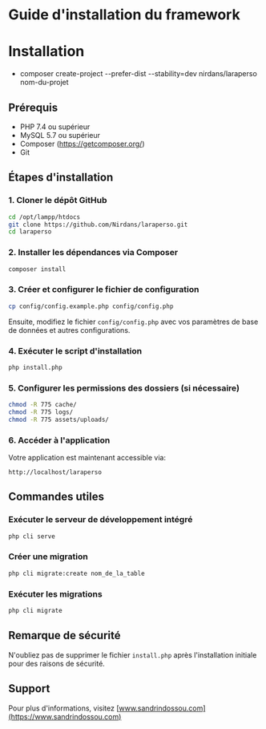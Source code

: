 # Guide d'installation du framework



# Installation 
- composer create-project --prefer-dist --stability=dev nirdans/laraperso nom-du-projet


## Prérequis
- PHP 7.4 ou supérieur
- MySQL 5.7 ou supérieur
- Composer (https://getcomposer.org/)
- Git

## Étapes d'installation

### 1. Cloner le dépôt GitHub
```bash
cd /opt/lampp/htdocs
git clone https://github.com/Nirdans/laraperso.git
cd laraperso
```

### 2. Installer les dépendances via Composer
```bash
composer install
```

### 3. Créer et configurer le fichier de configuration
```bash
cp config/config.example.php config/config.php
```
Ensuite, modifiez le fichier `config/config.php` avec vos paramètres de base de données et autres configurations.

### 4. Exécuter le script d'installation
```bash
php install.php
```

### 5. Configurer les permissions des dossiers (si nécessaire)
```bash
chmod -R 775 cache/
chmod -R 775 logs/
chmod -R 775 assets/uploads/
```

### 6. Accéder à l'application
Votre application est maintenant accessible via:
```
http://localhost/laraperso
```

## Commandes utiles

### Exécuter le serveur de développement intégré
```bash
php cli serve
```

### Créer une migration
```bash
php cli migrate:create nom_de_la_table
```

### Exécuter les migrations
```bash
php cli migrate
```

## Remarque de sécurité
N'oubliez pas de supprimer le fichier `install.php` après l'installation initiale pour des raisons de sécurité.

## Support
Pour plus d'informations, visitez [www.sandrindossou.com](https://www.sandrindossou.com)
